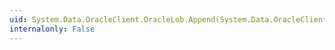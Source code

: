```yaml
---
uid: System.Data.OracleClient.OracleLob.Append(System.Data.OracleClient.OracleLob)
internalonly: False
---
```

